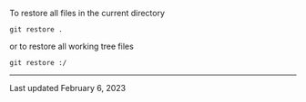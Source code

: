 To restore all files in the current directory

    git restore .

or to restore all working tree files 

    git restore :/


***
Last updated February 6, 2023